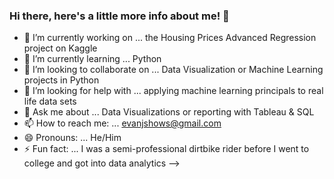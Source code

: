 ### Hi there, here's a little more info about me! 👋

- 🔭 I’m currently working on ... the Housing Prices Advanced Regression project on Kaggle
- 🌱 I’m currently learning ... Python
- 👯 I’m looking to collaborate on ... Data Visualization or Machine Learning projects in Python
- 🤔 I’m looking for help with ... applying machine learning principals to real life data sets 
- 💬 Ask me about ... Data Visualizations or reporting with Tableau & SQL
- 📫 How to reach me: ... evanjshows@gmail.com
- 😄 Pronouns: ... He/Him
- ⚡ Fun fact: ... I was a semi-professional dirtbike rider before I went to college and got into data analytics
-->

